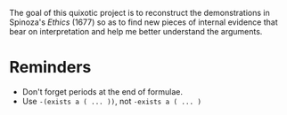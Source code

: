 The goal of this quixotic project is to reconstruct the demonstrations in
Spinoza's *Ethics* (1677) so as to find new pieces of internal evidence that
bear on interpretation and help me better understand the arguments.

# Reminders

* Don't forget periods at the end of formulae.
* Use `-(exists a ( ... ))`, not `-exists a ( ... )`
